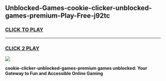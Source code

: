 
## Unblocked-Games-cookie-clicker-unblocked-games-premium-Play-Free-j92tc
<h3>
<a href="https://premium76.site?title=cookie-clicker-unblocked-games-premium&ref=22A">CLICK TO PLAY</a></h3>
<hr>

<h3>
<a href="https://premium76.site?title=cookie-clicker-unblocked-games-premium&ref=22A">CLICK 2 PLAY</a>
  
</h3>

<a href="https://premium76.site?title=cookie-clicker-unblocked-games-premium&ref=22A"><img src="https://clearcache.store/games.png"></a>


**cookie-clicker-unblocked-games-premium games unblocked: Your Gateway to Fun and Accessible Online Gaming**
